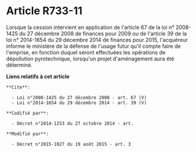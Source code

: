 # Article R733-11

Lorsque la cession intervient en application de l'article 67 de la loi n° 2008-1425 du 27 décembre 2008 de finances pour 2009
ou de l'article 39 de la loi n° 2014-1654 du 29 décembre 2014 de finances pour 2015, l'acquéreur informe le ministère de la
défense de l'usage futur qu'il compte faire de l'emprise, en fonction duquel seront effectuées les opérations de dépollution
pyrotechnique, lorsqu'un projet d'aménagement aura été déterminé.

**Liens relatifs à cet article**

	**Cite**:

	  - Loi n°2008-1425 du 27 décembre 2008 - art. 67 (V)
	  - Loi n°2014-1654 du 29 décembre 2014 - art. 39 (V)

	**Codifié par**:

	  - Décret n°2014-1253 du 27 octobre 2014 - art.

	**Modifié par**:

	  - Décret n°2015-1027 du 19 août 2015 - art. 3
